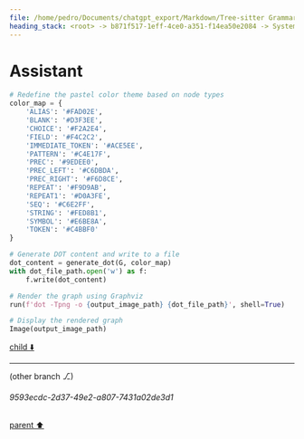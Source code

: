 ```yaml
---
file: /home/pedro/Documents/chatgpt_export/Markdown/Tree-sitter Grammar Visualization_ NetworkX & Graphviz.md
heading_stack: <root> -> b871f517-1eff-4ce0-a351-f14ea50e2084 -> System -> 10bdd2ac-112a-465d-8a80-9a7e6b87ee8a -> System -> aaa26ed0-25be-4ce1-881e-13f438a81018 -> User -> 16f82114-8497-4426-bb51-62a94559597a -> Assistant -> NetworkX -> Graphviz -> Combining NetworkX and Graphviz for Tree-sitter Grammar Visualization -> The Challenge -> The Approach -> Creative Ideas -> Technical Implementation -> Potential Pitfalls -> Conclusion -> aaa26fc9-1f37-46e5-9259-458a8d55dd15 -> User -> 9c564aec-e677-44c1-a480-a6c57d293462 -> Assistant -> a3eb6e27-f341-4b7a-a3d2-34f4cc84ec17 -> Assistant -> c52b2616-0df0-48a9-9a0a-0953bfbd2965 -> Tool -> ae11aab9-6f35-454c-94b2-c2c53890111e -> Assistant -> ca2f2a60-b9a3-4f93-9754-5ebe5ba70517 -> Assistant -> 8fba5a35-e974-4d97-ae80-844eb75c9ac4 -> Tool -> 6d10afb6-8dde-460d-9bad-821eb823350a -> Assistant -> cfa78ec0-6094-4895-a72e-3a426f4b264f -> Assistant -> 873bf5b9-8358-4f4b-828c-bc6c8c8b0cb2 -> Tool -> 1e02448a-70e8-498b-9928-ca9322d13faa -> Assistant -> aaa2f428-a377-42b7-a840-b7891498e057 -> User -> f63d0e39-9f0b-48d6-84eb-9062cb61b68e -> Assistant -> c6ac11e8-313a-4e50-9fdd-313705be3dee -> Assistant -> 326bbb63-28ff-4ade-9893-1f1b83ad81e9 -> Tool -> 35bfbcf8-aee4-4527-9f9c-8e48ebda444e -> Assistant -> 1377b9b9-b2c5-4e10-94a2-3e290eb55e68 -> Assistant -> eaa32754-88aa-408b-921f-31ceba106533 -> Tool -> d5b4e9e9-1c90-4e65-8d96-7566a2fa587a -> Assistant -> 8cd62838-1bb5-44ea-8f94-726fc542fad7 -> Assistant -> 772b6e7c-2a1c-4c38-bd54-e42a6183ecea -> Tool -> 4ba4cba3-8c7d-4235-b293-b38466f742c4 -> Assistant -> 653a44fa-cfa6-4406-98e7-9abf01c2ac86 -> Assistant -> 1bb872bb-12e5-4521-af24-e0590a95a0b8 -> Tool -> 7da6d8a1-b6bf-4edb-b0ec-a3edb0ea88f7 -> Assistant -> f9b9f8f8-47fa-4b50-a3b6-82319613a689 -> Assistant
---
```

# Assistant

```python
# Redefine the pastel color theme based on node types
color_map = {
    'ALIAS': '#FAD02E',
    'BLANK': '#D3F3EE',
    'CHOICE': '#F2A2E4',
    'FIELD': '#F4C2C2',
    'IMMEDIATE_TOKEN': '#ACE5EE',
    'PATTERN': '#C4E17F',
    'PREC': '#9EDEE0',
    'PREC_LEFT': '#C6DBDA',
    'PREC_RIGHT': '#F6D8CE',
    'REPEAT': '#F9D9AB',
    'REPEAT1': '#D0A3FE',
    'SEQ': '#C6E2FF',
    'STRING': '#FED8B1',
    'SYMBOL': '#E6BE8A',
    'TOKEN': '#C4BBF0'
}

# Generate DOT content and write to a file
dot_content = generate_dot(G, color_map)
with dot_file_path.open('w') as f:
    f.write(dot_content)

# Render the graph using Graphviz
run(f'dot -Tpng -o {output_image_path} {dot_file_path}', shell=True)

# Display the rendered graph
Image(output_image_path)
```

[child ⬇️](#9593ecdc-2d37-49e2-a807-7431a02de3d1)

---

(other branch ⎇)
###### 9593ecdc-2d37-49e2-a807-7431a02de3d1
[parent ⬆️](#f9b9f8f8-47fa-4b50-a3b6-82319613a689)
